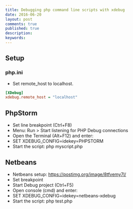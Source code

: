```yaml
---
title: Debugging php command line scripts with xdebug
date: 2016-06-20
layout: post
comments: true
published: true
description: 
keywords: 
---
```


## Setup

### php.ini

* Set remote_host to localhost.

```ini
[XDebug]
xdebug.remote_host = "localhost"
```

## PhpStorm

* Set line breakpoint (Ctrl+F8)
* Menu: Run > Start listening for PHP  Debug connections
* Open the Terminal (Alt+F12) and enter:
* SET XDEBUG_CONFIG=idekey=PHPSTORM
* Start the script: php myscript.php

## Netbeans

* Netbeans setup: https://postimg.org/image/8tfvemy7l/
* Set breakpoint
* Start Debug project (Ctrl+F5)
* Open console (cmd) and enter:
* SET XDEBUG_CONFIG=idekey=netbeans-xdebug
* Start the script: php test.php